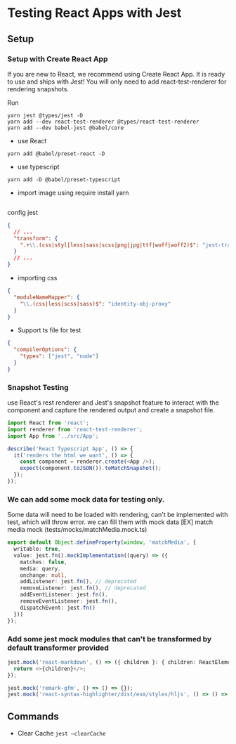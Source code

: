 # Testing React Apps with Jest

## Setup

### Setup with Create React App

If you are new to React, we recommend using Create React App. It is ready to use and ships with Jest! You will only need to add react-test-renderer for rendering snapshots.

Run

```yarn
yarn jest @types/jest -D
yarn add --dev react-test-renderer @types/react-test-renderer
yarn add --dev babel-jest @babel/core
```

- use React

```yarn
yarn add @babel/preset-react -D
```

- use typescript

```yarn
yarn add -D @babel/preset-typescript
```

- import image using require
  install yarn

```yarn

```

config jest

```json lines
{
  // ...
  "transform": {
    ".+\\.(css|styl|less|sass|scss|png|jpg|ttf|woff|woff2)$": "jest-transform-stub"
  }
  // ...
}
```

- importing css

```json lines
{
  "moduleNameMapper": {
    "\\.(css|less|scss|sass)$": "identity-obj-proxy"
  }
}
```

- Support ts file for test

```json
{
  "compilerOptions": {
    "types": ["jest", "node"]
  }
}
```

### Snapshot Testing

use React's rest renderer and Jest's snapshot feature to interact with the component and capture the rendered output and create a snapshot file.

```typescript jsx
import React from 'react';
import renderer from 'react-test-renderer';
import App from '../src/App';

describe('React Typescript App', () => {
  it('renders the html we want', () => {
    const component = renderer.create(<App />);
    expect(component.toJSON()).toMatchSnapshot();
  });
});
```

### We can add some mock data for testing only.

Some data will need to be loaded with rendering, can't be implemented with test, which will throw error. we can fill them with mock data
[EX] match media mock (tests/mocks/matchMedia.mock.ts)

```typescript jsx
export default Object.defineProperty(window, 'matchMedia', {
  writable: true,
  value: jest.fn().mockImplementation((query) => ({
    matches: false,
    media: query,
    onchange: null,
    addListener: jest.fn(), // deprecated
    removeListener: jest.fn(), // deprecated
    addEventListener: jest.fn(),
    removeEventListener: jest.fn(),
    dispatchEvent: jest.fn()
  }))
});
```

### Add some jest mock modules that can't be transformed by default transformer provided

```typescript jsx
jest.mock('react-markdown', () => ({ children }: { children: ReactElement[] }) => {
  return <>{children}</>;
});

jest.mock('remark-gfm', () => () => {});
jest.mock('react-syntax-highlighter/dist/esm/styles/hljs', () => () => {});
```

## Commands

- Clear Cache `jest —clearCache`

